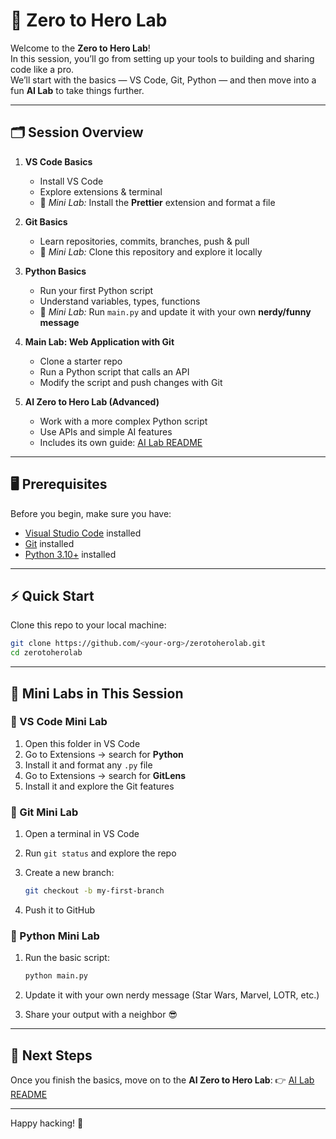 # 🚀 Zero to Hero Lab

Welcome to the **Zero to Hero Lab**!  
In this session, you’ll go from setting up your tools to building and sharing code like a pro.  
We’ll start with the basics — VS Code, Git, Python — and then move into a fun **AI Lab** to take things further.  

---

## 🗂 Session Overview

1. **VS Code Basics**  
   - Install VS Code  
   - Explore extensions & terminal  
   - 🧪 *Mini Lab:* Install the **Prettier** extension and format a file

2. **Git Basics**  
   - Learn repositories, commits, branches, push & pull  
   - 🧪 *Mini Lab:* Clone this repository and explore it locally

3. **Python Basics**  
   - Run your first Python script  
   - Understand variables, types, functions  
   - 🧪 *Mini Lab:* Run `main.py` and update it with your own **nerdy/funny message**

4. **Main Lab: Web Application with Git**  
   - Clone a starter repo  
   - Run a Python script that calls an API  
   - Modify the script and push changes with Git

5. **AI Zero to Hero Lab (Advanced)**  
   - Work with a more complex Python script  
   - Use APIs and simple AI features  
   - Includes its own guide: [AI Lab README](./ai-lab/README.md)

---

## 🖥️ Prerequisites

Before you begin, make sure you have:

- [Visual Studio Code](https://code.visualstudio.com/) installed  
- [Git](https://git-scm.com/downloads) installed  
- [Python 3.10+](https://www.python.org/downloads/) installed  

---

## ⚡ Quick Start

Clone this repo to your local machine:

```bash
git clone https://github.com/<your-org>/zerotoherolab.git
cd zerotoherolab
````

---

## 🧪 Mini Labs in This Session

### 🔹 VS Code Mini Lab

1. Open this folder in VS Code
2. Go to Extensions → search for **Python**
3. Install it and format any `.py` file
4. Go to Extensions → search for **GitLens**
5. Install it and explore the Git features

### 🔹 Git Mini Lab

1. Open a terminal in VS Code
2. Run `git status` and explore the repo
3. Create a new branch:

   ```bash
   git checkout -b my-first-branch
   ```
4. Push it to GitHub

### 🔹 Python Mini Lab

1. Run the basic script:

   ```bash
   python main.py
   ```
2. Update it with your own nerdy message (Star Wars, Marvel, LOTR, etc.)
3. Share your output with a neighbor 😎

---

## 🎯 Next Steps

Once you finish the basics, move on to the **AI Zero to Hero Lab**:
👉 [AI Lab README](./ai-lab/README.md)

---

Happy hacking! 🚀

